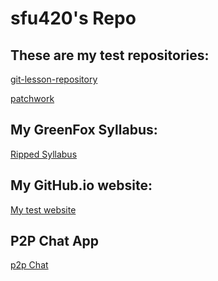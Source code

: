 # sfu420's Repo

## These are my test repositories:
[git-lesson-repository](https://github.com/sfu420/git-lesson-repository)

[patchwork](https://github.com/sfu420/patchwork)

## My GreenFox Syllabus:
[Ripped Syllabus](https://github.com/green-fox-academy/ripped-syllabus "Nice Title :) as requested")

## My GitHub.io website:
[My test website](https://sfu420.github.io/)

## P2P Chat App
[p2p Chat](https://github.com/sfu420/p2p-chat)

